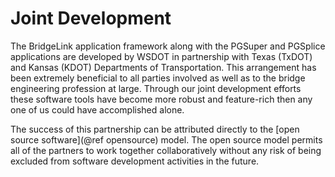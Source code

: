 Joint Development
=================

The BridgeLink application framework along with the PGSuper and PGSplice applications are developed by WSDOT in partnership with Texas (TxDOT) and Kansas (KDOT) Departments of Transportation. This arrangement has been extremely beneficial to all parties involved as well as to the bridge engineering profession at large. Through our joint development efforts these software tools have become more robust and feature-rich then any one of us could have accomplished alone.

The success of this partnership can be attributed directly to the [open source software](@ref opensource) model. The open source model permits all of the partners to work together collaboratively without any risk of being excluded from software development activities in the future. 
